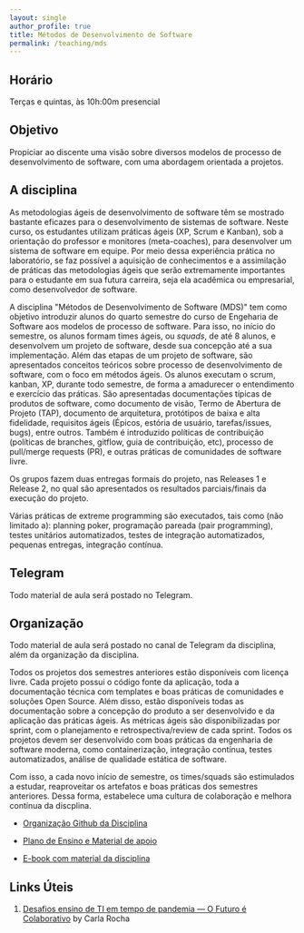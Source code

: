 ```yaml
---
layout: single
author_profile: true
title: Métodos de Desenvolvimento de Software
permalink: /teaching/mds
---
```


## Horário

Terças e quintas, às 10h:00m presencial


## Objetivo

Propiciar ao discente uma visão sobre diversos modelos de processo de desenvolvimento de software, com uma abordagem orientada a projetos.

## A disciplina

As metodologias ágeis de desenvolvimento de software têm se mostrado bastante eficazes para o desenvolvimento de sistemas de software. Neste curso, os estudantes utilizam práticas ágeis (XP, Scrum e Kanban), sob a orientação do professor e monitores (meta-coaches), para desenvolver um sistema de software em equipe. Por meio dessa experiência prática no laboratório, se faz possível a aquisição de conhecimentos e a assimilação de práticas das metodologias ágeis que serão extremamente importantes para o estudante em sua futura carreira, seja ela acadêmica ou empresarial, como desenvolvedor de software.

A disciplina "Métodos de Desenvolvimento de Software (MDS)" tem como objetivo introduzir alunos do quarto semestre do curso de Engeharia de Software aos modelos de processo de software. Para isso, no início do semestre, os alunos formam times ágeis, ou *squads*, de até 8 alunos, e desenvolvem um projeto de software, desde sua concepção até a sua implementação. Além das etapas de um projeto de software, são apresentados conceitos teóricos sobre processo de desenvolvimento de software, com o foco em métodos ágeis. Os alunos executam o scrum, kanban, XP, durante todo semestre, de forma a amadurecer o entendimento e exercício das práticas. São apresentadas documentações típicas de produtos de software, como documento de visão, Termo de Abertura de Projeto (TAP), documento de arquitetura, protótipos de baixa e alta fidelidade, requisitos ágeis (Épicos, estória de usuário, tarefas/issues, bugs), entre outros. Também é introduzido políticas de contribuição (políticas de branches, gitflow, guia de contribuição, etc), processo de pull/merge requests (PR), e outras práticas de comunidades de software livre.

Os grupos fazem duas entregas formais do projeto, nas Releases 1 e Release 2, no qual são apresentados os resultados parciais/finais da execução do projeto.

Várias práticas de extreme programming são executados, tais como (não limitado a): planning poker, programação pareada (pair programming), testes unitários automatizados, testes de integração automatizados, pequenas entregas, integração contínua. 


## Telegram

Todo material de aula será postado no Telegram. 

## Organização

Todo material de aula será postado no canal de Telegram da disciplina, além da organização da disciplina. 

Todos os projetos dos semestres anteriores estão disponíveis com licença livre. Cada projeto possui o código fonte da aplicação, toda a documentação técnica com templates e boas práticas de comunidades e soluções Open Source. Além disso, estão disponíveis todas as documentação sobre a concepção do produto a ser desenvolvido e da aplicação das práticas ágeis. As métricas ágeis são disponibilizadas por sprint, com o planejamento e retrospectiva/review de cada sprint. Todos os projetos devem ser desenvolvido com boas práticas da engenharia de software moderna, como containerização, integração contínua, testes automatizados, análise de qualidade estática de software.

Com isso, a cada novo início de semestre, os times/squads são estimulados a estudar, reaproveitar os artefatos e boas práticas dos semestres anteriores. Dessa forma, estabelece uma cultura de colaboração e melhora contínua da discplina.

- [Organização Github da Disciplina](https://github.com/fga-eps-mds)

- [Plano de Ensino e Material de apoio](https://github.com/fga-eps-mds/Qualifying-Software-Engineers-Undergraduates-in-DevOps)

- [E-book com material da disciplina](https://rochacarla.github.io/Onboarding/)

## Links Úteis 

1. [Desafios ensino de TI em tempo de pandemia — O Futuro é Colaborativo](https://medium.com/@lapp§isunbfga/desafios-ensino-de-ti-em-tempo-de-pandemia-o-futuro-é-colaborativo-e7aa183bb3d7) by Carla Rocha

